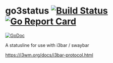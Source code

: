 # go3status  [![Build Status](https://travis-ci.org/seankhliao/go3status.svg?branch=master)](https://travis-ci.org/seankhliao/go3status) [![Go Report Card](https://goreportcard.com/badge/github.com/seankhliao/go3status)](https://goreportcard.com/report/github.com/seankhliao/go3status)

[![GoDoc](https://godoc.org/github.com/seankhliao/go-nord?status.svg)](https://godoc.org/github.com/seankhliao/go-nord)

A statusline for use with i3bar / swaybar

https://i3wm.org/docs/i3bar-protocol.html
